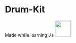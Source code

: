 # Drum-Kit


Made while learning Js <img src = "https://cdn-icons-png.flaticon.com/512/5968/5968292.png" style ="height: 50px; width: 50px;">
